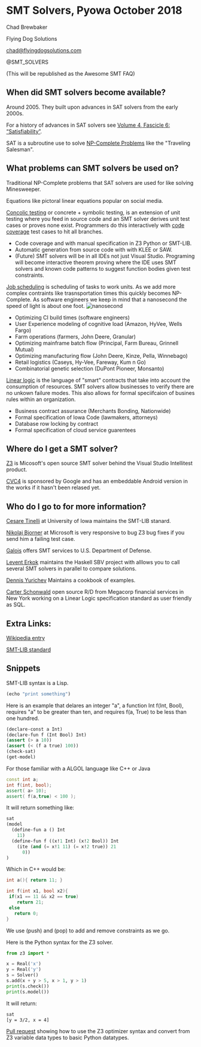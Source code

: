 # SMT Solvers, Pyowa October 2018

Chad Brewbaker

Flying Dog Solutions

chad@flyingdogsolutions.com

@SMT\_SOLVERS

(This will be republished as the Awesome SMT FAQ)


## When did SMT solvers become available?

Around 2005. They built upon advances in SAT solvers from the early 2000s.

For a history of advances in SAT solvers see [Volume 4, Fascicle 6: “Satisfiability”](https://www.amazon.com/Art-Computer-Programming-Fascicle-Satisfiability/dp/0134397606).

SAT is a subroutine use to solve [NP-Complete Problems](https://en.wikipedia.org/wiki/List_of_NP-complete_problems) like the "Traveling Salesman".

  


## What problems can SMT solvers be used on?

Traditional NP-Complete problems that SAT solvers are used for like solving Minesweeper.

Equations like pictoral linear equations popular on social media. 

[Concolic testing](https://en.wikipedia.org/wiki/Concolic_testing) or concrete + symbolic testing, is an extension of unit testing where you feed in source code and an SMT solver derives unit test cases or proves none exist. Programmers do this interactively with [code coverage](https://en.wikipedia.org/wiki/Code_coverage) test cases to hit all branches.

* Code coverage and with manual specification in Z3 Python or SMT-LIB.
* Automatic generation from source code with with KLEE or SAW.
* (Future) SMT solvers will be in all IDEs not just Visual Studio. Programing will become interactive theorem proving where the IDE uses SMT solvers and known code patterns to suggest function bodies given test constraints.

[Job scheduling](https://en.wikipedia.org/wiki/Job_shop_scheduling) is scheduling of tasks to work units. As we add more complex contraints like trasnsportation times this quickly becomes NP-Complete. As software engineers we keep in mind that a nanosecond the speed of light is about one foot. ![nanosecond](http://ids.si.edu/ids/deliveryService?id=NMAH-AHB2011q00082)

* Optimizing CI build times (software engineers)
* User Experience modeling of cognitive load (Amazon, HyVee, Wells Fargo)
* Farm operations (farmers, John Deere, Granular)
* Optimizing mainframe batch flow (Principal, Farm Bureau, Grinnell Mutual)
* Optimizing manufacturing flow (John Deere, Kinze, Pella, Winnebago)
* Retail logistics (Caseys, Hy-Vee, Fareway, Kum n Go)
* Combinatorial genetic selection (DuPont Pioneer, Monsanto)    


[Linear logic](http://girard.perso.math.cnrs.fr/Synsem.pdf) is the language of "smart" contracts that take into account the consumption of resources. SMT solvers allow businesses to verify there are no unkown failure modes. This also allows for formal speciifcaion of busines rules within an organization.

* Business contract assurance (Merchants Bonding, Nationwide)
* Formal specification of Iowa Code (lawmakers, attorneys)
* Database row locking by contract
* Formal specification of cloud service guarentees

## Where do I get a SMT solver?
[Z3](https://github.com/Z3Prover/z3) is Micosoft's open source SMT solver behind the Visual Studio Intellitest product.

[CVC4](https://cvc4.cs.stanford.edu/web/) is sponsored by Google and has an embeddable Android version in the works if it hasn't been relased yet.

## Who do I go to for more information?
[Cesare Tinelli](http://homepage.cs.uiowa.edu/~tinelli/) at University of Iowa maintains the SMT-LIB stanard. 

[Nikolaj Bjorner](https://github.com/Z3Prover/z3test) at Microsoft is very responsive to bug Z3 bug fixes if you send him a failing test case.

[Galois](https://saw.galois.com) offers SMT services to U.S. Department of Defense.

[Levent Erkok](https://github.com/leventerkok) maintains the Haskell SBV project with alllows you to call several SMT solvers in parallel to compare solutions.

[Dennis Yurichev](https://yurichev.com/writings/SAT_SMT_by_example.pdf) Maintains a cookbook of examples. 

[Carter Schonwald](https://github.com/cartazio) open source R/D from Megacorp financial services in New York working on a Linear Logic specification standard as user friendly as SQL. 


## Extra Links:
[Wikipedia entry](https://en.wikipedia.org/wiki/Satisfiability_modulo_theories)

[SMT-LIB standard](http://smtlib.cs.uiowa.edu)

## Snippets
SMT-LIB syntax is a Lisp.

```lisp
(echo "print something")
```

Here is an example that delares an integer "a", a function Int f(Int, Bool), requires "a" to be greater than ten, and requires f(a, True) to be less than one hundred.
```lisp
(declare-const a Int)
(declare-fun f (Int Bool) Int)
(assert (> a 10))
(assert (< (f a true) 100))
(check-sat)
(get-model)
```
For those familiar with a ALGOL language like C++ or Java

```cpp
const int a;
int f(int, bool);
assert( a> 10);
assert( f(a,true) < 100 );
```


It will return something like:

```lisp
sat
(model 
  (define-fun a () Int
    11)
  (define-fun f ((x!1 Int) (x!2 Bool)) Int
    (ite (and (= x!1 11) (= x!2 true)) 21
      0))
)
```
Which in C++ would be: 

```cpp
int a(){ return 11; }

int f(int x1, bool x2){
 if(x1 == 11 && x2 == true)
	return 21;
 else
   return 0;
}

```


We use (push) and (pop) to add and remove constraints as we go.

Here is the Python syntax for the Z3 solver.

```python
from z3 import *

x = Real('x')
y = Real('y')
s = Solver()
s.add(x + y > 5, x > 1, y > 1)
print(s.check())
print(s.model())
```
It will return:
```bash
sat
[y = 3/2, x = 4]
```


[Pull request](https://github.com/DennisYurichev/yurichev.com/pull/2/files) showing how to use the Z3 optimizer syntax and convert from Z3 variable data types to basic Python datatypes.










